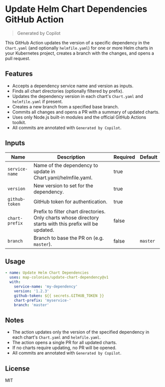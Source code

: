 # Update Helm Chart Dependencies GitHub Action

> Generated by Copilot

This GitHub Action updates the version of a specific dependency in the `Chart.yaml` (and optionally `helmfile.yaml`) for one or more Helm charts in your Kubernetes project, creates a branch with the changes, and opens a pull request.

## Features

- Accepts a dependency service name and version as inputs.
- Finds all chart directories (optionally filtered by prefix).
- Updates the dependency version in each chart's `Chart.yaml` and `helmfile.yaml` if present.
- Creates a new branch from a specified base branch.
- Commits all changes and opens a PR with a summary of updated charts.
- Uses only Node.js built-in modules and the official GitHub Actions toolkit.
- All commits are annotated with `Generated by Copilot`.

## Inputs

| Name           | Description                                                                                              | Required | Default  |
| -------------- | -------------------------------------------------------------------------------------------------------- | -------- | -------- |
| `service-name` | Name of the dependency to update in Chart.yaml/helmfile.yaml.                                            | true     |          |
| `version`      | New version to set for the dependency.                                                                   | true     |          |
| `github-token` | GitHub token for authentication.                                                                         | true     |          |
| `chart-prefix` | Prefix to filter chart directories. Only charts whose directory starts with this prefix will be updated. | false    |          |
| `branch`       | Branch to base the PR on (e.g. `master`).                                                                | false    | `master` |

## Usage

```yaml
- name: Update Helm Chart Dependencies
  uses: map-colonies/update-chart-dependency@v1
  with:
    service-name: 'my-dependency'
    version: '1.2.3'
    github-token: ${{ secrets.GITHUB_TOKEN }}
    chart-prefix: 'myservice-'
    branch: 'master'
```

## Notes

- The action updates only the version of the specified dependency in each chart's `Chart.yaml` and `helmfile.yaml`.
- The action opens a single PR for all updated charts.
- If no charts require updating, no PR will be opened.
- All commits are annotated with `Generated by Copilot`.

## License

MIT
